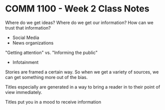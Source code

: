 # COMM 1100 - Week 2 Class Notes
Where do we get ideas? Where do we get our information? How can we trust that information?

- Social Media 
- News organizations 

"Getting attention" vs. "Informing the public"
- Infotainment

Stories are framed a certain way. So when we get a variety of sources, we can get something more out of the bias. 

Titles especially are generated in a way to bring a reader in to their point of view immediately. 

Titles put you in a mood to receive information

